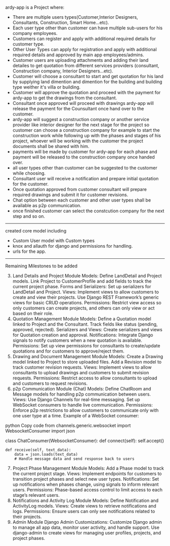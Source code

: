 ardy-app is a Project where:

- There are multiple users types(Customer,Interior Designers, Consultants, Construction, Smart Home...etc).
- Each user type other than customer can have multiple sub-users for his company employees.
- Customers can register and apply with additional required details for customer type.
- Other User Types can apply for registration and apply with additional required details and approved by main app employees/admins.
- Customer users are uploading attachments and adding their land detailes to get quotation from different services providers (consultant, Construction company, Interior Designers...etc).
- Customer will choose a consultant to start and get quotation for his land by supplying land dimention and dimention for the building and building type weither it's villa or building.
- Customer will approve the quotation and proceed with the payment for ardy-app to get the drawings from the consultant.
- Consultant once approved will proceed with drawings ardy-app will release the payment for the Counsultant once hand over to the customer.
- ardy-app will suggest a construction company or another service provider like interior designer for the next stage for the project so customer can choose a construction company for example to start the construction work while following up with the phases and stages of his project, whoever will be working with the customer the project documents shall be shared with him.
- payments will be made by customer for ardy-app for each phase and payment will be released to the construction company once handed over.
- all user types other than customer can be suggested to the customer while choosing.
- Consultant user will receive a notification and prepare initial quotation for the customer.
- Once quotation approved from customer consultant will prepare required drawings and submit it for customer revisions.
- Chat option between each customer and other user types shall be available as p2p communication.
- once finished customer can select the constcution company for the next step and so on.


__________________________________________________________________________________________________

created core model including
- Custom User model with Custom types
- knox and allauth for django and permissions for handling.
- urls for the app.



__________________________________________________________________________________________________

Remaining Milestones to be added 

3. Land Details and Project Module
Models:
Define LandDetail and Project models.
Link Project to CustomerProfile and add fields to track the current project phase.
Forms and Serializers:
Set up serializers for LandDetail and Project.
Views:
Implement views to allow customers to create and view their projects.
Use Django REST Framework’s generic views for basic CRUD operations.
Permissions:
Restrict view access so only customers can create projects, and others can only view or act based on their role.
4. Quotation Management Module
Models:
Define a Quotation model linked to Project and the Consultant.
Track fields like status (pending, approved, rejected).
Serializers and Views:
Create serializers and views for Quotation creation and approval.
Notifications:
Integrate Django signals to notify customers when a new quotation is available.
Permissions:
Set up view permissions for consultants to create/update quotations and for customers to approve/reject them.
5. Drawing and Document Management Module
Models:
Create a Drawing model linked to Project to store uploaded files.
Add a Revision model to track customer revision requests.
Views:
Implement views to allow consultants to upload drawings and customers to submit revision requests.
Permissions:
Restrict access to allow consultants to upload and customers to request revisions.
6. p2p Communication Module (Chat)
Models:
Define ChatRoom and Message models for handling p2p communication between users.
Views:
Use Django Channels for real-time messaging.
Set up WebSocket consumers to handle live communication.
Permissions:
Enforce p2p restrictions to allow customers to communicate only with one user type at a time.
Example of a WebSocket consumer:

python
Copy code
from channels.generic.websocket import WebsocketConsumer
import json

class ChatConsumer(WebsocketConsumer):
    def connect(self):
        self.accept()

    def receive(self, text_data):
        data = json.loads(text_data)
        # Handle message data and send response back to users
7. Project Phase Management Module
Models:
Add a Phase model to track the current project stage.
Views:
Implement endpoints for customers to transition project phases and select new user types.
Notifications:
Set up notifications when phases change, using signals to inform relevant users.
Permissions:
Phase-based access control to limit access to each stage’s relevant users.
8. Notifications and Activity Log Module
Models:
Define Notification and ActivityLog models.
Views:
Create views to retrieve notifications and logs.
Permissions:
Ensure users can only see notifications related to their projects.
9. Admin Module
Django Admin Customizations:
Customize Django admin to manage all app data, monitor user activity, and handle support.
Use django-admin to create views for managing user profiles, projects, and project phases.